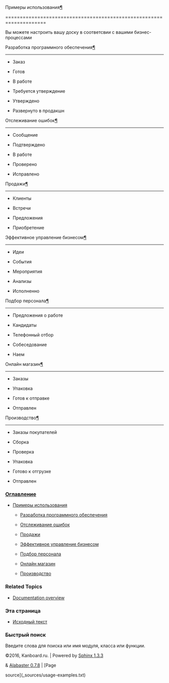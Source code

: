 Примеры использования[¶](#usage-examples "Ссылка на этот заголовок")

====================================================================



Вы можете настроить вашу доску в соответсвии с вашими бизнес-процессами



Разработка программного обеспечения[¶](#software-development "Ссылка на этот заголовок")

----------------------------------------------------------------------------------------



-   Заказ



-   Готов



-   В работе



-   Требуется утверждение



-   Утверждено



-   Развернуто в продакшн



Отслеживание ошибок[¶](#bug-tracking "Ссылка на этот заголовок")

----------------------------------------------------------------



-   Сообщение



-   Подтверждено



-   В работе



-   Проверено



-   Исправлено



Продажи[¶](#sales "Ссылка на этот заголовок")

---------------------------------------------



-   Клиенты



-   Встречи



-   Предложения



-   Приобретение



Эффективное управление бизнесом[¶](#lean-business-management "Ссылка на этот заголовок")

----------------------------------------------------------------------------------------



-   Идеи



-   События



-   Мероприятия



-   Анализы



-   Исполненно



Подбор персонала[¶](#recruiting-process "Ссылка на этот заголовок")

-------------------------------------------------------------------



-   Предложения о работе



-   Кандидаты



-   Телефонный отбор



-   Собеседование



-   Наем



Онлайн магазин[¶](#online-shops "Ссылка на этот заголовок")

-----------------------------------------------------------



-   Заказы



-   Упаковка



-   Готов к отправке



-   Отправлен



Производство[¶](#manufactory "Ссылка на этот заголовок")

--------------------------------------------------------



-   Заказы покупателей



-   Сборка



-   Проверка



-   Упаковка



-   Готово к отгрузке



-   Отправлен



### [Оглавление](index.markdown)



-   [Примеры использования](#)

    -   [Разработка программного обеспечения](#software-development)

    -   [Отслеживание ошибок](#bug-tracking)

    -   [Продажи](#sales)

    -   [Эффективное управление бизнесом](#lean-business-management)

    -   [Подбор персонала](#recruiting-process)

    -   [Онлайн магазин](#online-shops)

    -   [Производство](#manufactory)



### Related Topics



-   [Documentation overview](index.markdown)



### Эта страница



-   [Исходный текст](_sources/usage-examples.txt)



### Быстрый поиск



Введите слова для поиска или имя модуля, класса или функции.



©2016, Kanboard.ru. | Powered by [Sphinx 1.3.3](http://sphinx-doc.org/)

& [Alabaster 0.7.8](https://github.com/bitprophet/alabaster) | [Page

source](_sources/usage-examples.txt)

